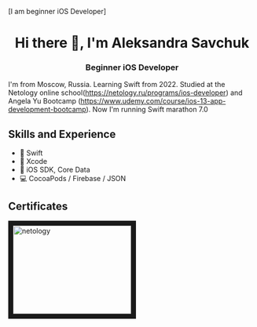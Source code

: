 [I am beginner iOS Developer]

<h1 align="center">Hi there 👋, I'm Aleksandra Savchuk</h1>
<h3 align="center">Beginner iOS Developer</h3>

I'm from Moscow, Russia. Learning Swift from 2022. Studied at the Netology online school(https://netology.ru/programs/ios-developer) and Angela Yu Bootcamp (https://www.udemy.com/course/ios-13-app-development-bootcamp). Now I'm running Swift marathon 7.0

## Skills and Experience
* 🦜 Swift
* 🔨 Xcode
* 📱 iOS SDK, Core Data
* 💻 CocoaPods  / Firebase / JSON

## Certificates
<a  target="_blanck"><img src="https://github.com/Loveink/iAmAleksa/blob/main/диплом%20нетология.pdf" alt="netology" width = "240" height="180" border="10" /></a>
<!--<a  target="_blanck"><img src="https://github.com/Loveink/iAmAleksa/blob/main/диплом%20нетология%C2%A02.jpg" alt="netology" width = "240" height="180" border="10" /></a>-->
<!--<a href="https://swiftbook.org/" target="_blanck"><img src="https://github.com/AlexeyIsMyName/AlexeyIsMyName/blob/main/Certificate_4212.jpg" alt="swiftbook.org" width = "240" height="180" border="10" /></a>-->
<!--<a href="https://stepik.org/cert/209735" target="_blanck"><img src="https://github.com/AlexeyIsMyName/AlexeyIsMyName/blob/main/stepik-certificate-yandex.png" alt="yandex_academy" width = "240" height="180" border="10" /></a>-->
